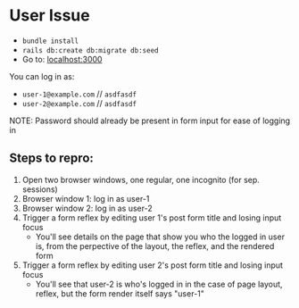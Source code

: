 # User Issue

- `bundle install`
- `rails db:create db:migrate db:seed`
- Go to: [localhost:3000](http://localhost:3000)

You can log in as:

- `user-1@example.com` // `asdfasdf`
- `user-2@example.com` // `asdfasdf`

NOTE: Password should already be present in form input for ease of logging in

## Steps to repro:

1. Open two browser windows, one regular, one incognito (for sep. sessions)
2. Browser window 1: log in as user-1
3. Browser window 2: log in as user-2
4. Trigger a form reflex by editing user 1's post form title and losing input focus
    - You'll see details on the page that show you who the logged in user is, from the perpective of the layout, the reflex, and the rendered form
5. Trigger a form reflex by editing user 2's post form title and losing input focus
    - You'll see that user-2 is who's logged in in the case of page layout, reflex, but the form render itself says "user-1"
